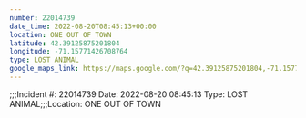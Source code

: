 ```yaml
---
number: 22014739
date_time: 2022-08-20T08:45:13+00:00
location: ONE OUT OF TOWN
latitude: 42.39125875201804
longitude: -71.15771426708764
type: LOST ANIMAL
google_maps_link: https://maps.google.com/?q=42.39125875201804,-71.15771426708764
---
```


;;;Incident #: 22014739   Date: 2022-08-20 08:45:13    Type: LOST ANIMAL;;;Location: ONE OUT OF TOWN
